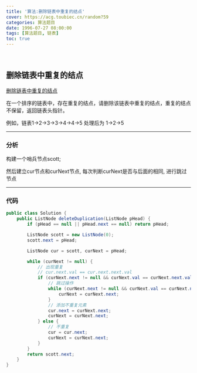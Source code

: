 ```yaml
---
title: '算法:删除链表中重复的结点'
cover: https://acg.toubiec.cn/random?59
categories: 算法题目
date: 1996-07-27 08:00:00
tags: [算法题目, 链表]
toc: true
---
```


<br/>

<!--more-->

## 删除链表中重复的结点

[删除链表中重复的结点](https://www.nowcoder.com/practice/fc533c45b73a41b0b44ccba763f866ef?tpId=13&tqId=11209&tPage=3&rp=1&ru=%2Fta%2Fcoding-interviews&qru=%2Fta%2Fcoding-interviews%2Fquestion-ranking)

在一个排序的链表中，存在重复的结点，请删除该链表中重复的结点，重复的结点不保留，返回链表头指针。 

例如，链表1->2->3->3->4->4->5 处理后为 1->2->5

****

### 分析

构建一个哨兵节点scott;

然后建立cur节点和curNext节点, 每次判断curNext是否与后面的相同, 进行跳过节点

****

### 代码

```java
public class Solution {
    public ListNode deleteDuplication(ListNode pHead) {
        if (pHead == null || pHead.next == null) return pHead;

        ListNode scott = new ListNode(0);
        scott.next = pHead;

        ListNode cur = scott, curNext = pHead;

        while (curNext != null) {
            // 出现重复
            // cur.next.val == cur.next.next.val
            if (curNext.next != null && curNext.val == curNext.next.val) {
                // 跳过操作
                while (curNext.next != null && curNext.val == curNext.next.val) {
                    curNext = curNext.next;
                }
                // 添加不重复元素
                cur.next = curNext.next;
                curNext = curNext.next;
            } else {
                // 不重复
                cur = cur.next;
                curNext = curNext.next;
            }
        }
        return scott.next;
    }
}
```

